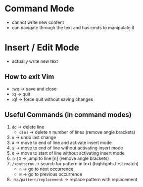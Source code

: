 # Command Mode
- cannot write new content
- can navigate through the text and has cmds to manipulate it

# Insert / Edit Mode
- actually write new text

## How to exit Vim
- :wq -> save and close
- :q -> quit
- :q! -> force quit without saving changes

## Useful Commands (in command modes)
1. `dd` -> delete line
    - `d[n]` -> delete n number of lines (remove angle brackets)
2. `u` -> undo last change
3. `A` -> move to end of line and activate insert mode
4. `$` -> move to end of line without activating insert mode
5. `0` -> move to start of line without activating insert mode
6. `[n]G` -> jump to line [n] (remove angle brackets)
7. `/<pattern>` -> search for pattern in text (highlights first match)
    - `n` -> go to next occurrence
    - `N` -> go to previous occurrence 
8. `:%s/pattern/replacement` -> replace pattern with replacement
